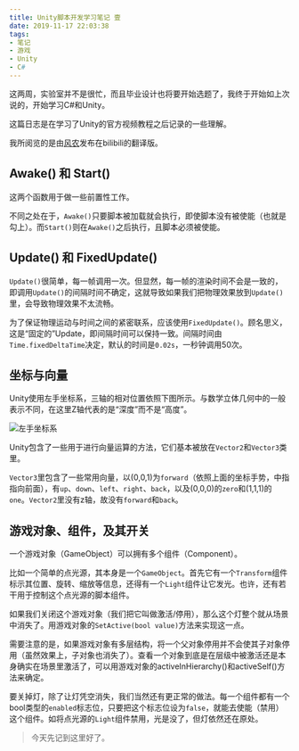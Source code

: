 ```yaml
---
title: Unity脚本开发学习笔记 壹
date: 2019-11-17 22:03:38
tags:
- 笔记
- 游戏
- Unity
- C#
---
```

这两周，实验室并不是很忙，而且毕业设计也将要开始选题了，我终于开始如上次说的，开始学习C#和Unity。

这篇日志是在学习了Unity的官方视频教程之后记录的一些理解。

我所阅览的是由[风农](https://space.bilibili.com/7647261)发布在bilibili的翻译版。

## Awake() 和 Start()

这两个函数用于做一些前置性工作。

不同之处在于，`Awake()`只要脚本被加载就会执行，即使脚本没有被使能（也就是勾上）。而`Start()`则在`Awake()`之后执行，且脚本必须被使能。

## Update() 和 FixedUpdate()

`Update()`很简单，每一帧调用一次。但显然，每一帧的渲染时间不会是一致的，即调用`Update()`的间隔时间不确定，这就导致如果我们把物理效果放到`Update()`里，会导致物理效果不太流畅。

为了保证物理运动与时间之间的紧密联系，应该使用`FixedUpdate()`。顾名思义，这是“固定的”Update，即间隔时间可以保持一致。间隔时间由`Time.fixedDeltaTime`决定，默认的时间是`0.02s`，一秒钟调用50次。

## 坐标与向量

Unity使用左手坐标系，三轴的相对位置依照下图所示。与数学立体几何中的一般表示不同，在这里Z轴代表的是“深度”而不是“高度”。

![左手坐标系](https://i.loli.net/2020/01/12/Y3NegGcqRf1EUOM.jpg)

Unity包含了一些用于进行向量运算的方法，它们基本被放在`Vector2`和`Vector3`类里。

`Vector3`里包含了一些常用向量，以(0,0,1)为`forward`（依照上面的坐标手势，中指指向前面），有`up`、`down`、`left`、`right`、`back`，以及(0,0,0)的`zero`和(1,1,1)的`one`。`Vector2`里没有z轴，故没有`forward`和`back`。

## 游戏对象、组件，及其开关

一个游戏对象（GameObject）可以拥有多个组件（Component）。

比如一个简单的点光源，其本身是一个`GameObject`。首先它有一个`Transform`组件标示其位置、旋转、缩放等信息，还得有一个`Light`组件让它发光。也许，还有若干用于控制这个点光源的脚本组件。

如果我们关闭这个游戏对象（我们把它叫做激活/停用），那么这个灯整个就从场景中消失了。用游戏对象的`SetActive(bool value)`方法来实现这一点。

需要注意的是，如果游戏对象有多层结构，将一个父对象停用并不会使其子对象停用（虽然效果上，子对象也消失了）。查看一个对象到底是在层级中被激活还是本身确实在场景里激活了，可以用游戏对象的activeInHierarchy()和activeSelf()方法来确定。

要关掉灯，除了让灯凭空消失，我们当然还有更正常的做法。每一个组件都有一个bool类型的`enabled`标志位，只要把这个标志位设为`false`，就能去使能（禁用）这个组件。如将点光源的`Light`组件禁用，光是没了，但灯依然还在原处。

> 今天先记到这里好了。